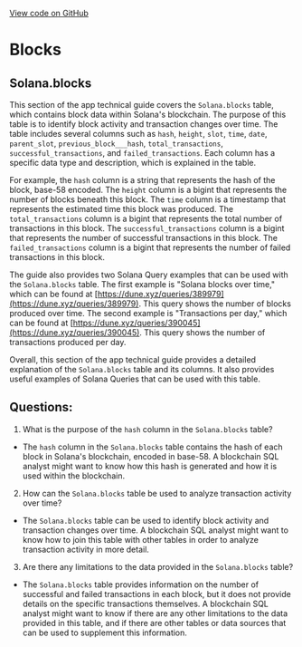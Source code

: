 [View code on GitHub](https://dune.com/docs/data-tables/raw/solana/blocks.md)

# Blocks

## Solana.blocks

This section of the app technical guide covers the `Solana.blocks` table, which contains block data within Solana's blockchain. The purpose of this table is to identify block activity and transaction changes over time. The table includes several columns such as `hash`, `height`, `slot`, `time`, `date`, `parent_slot`, `previous_block___hash`, `total_transactions`, `successful_transactions`, and `failed_transactions`. Each column has a specific data type and description, which is explained in the table.

For example, the `hash` column is a string that represents the hash of the block, base-58 encoded. The `height` column is a bigint that represents the number of blocks beneath this block. The `time` column is a timestamp that represents the estimated time this block was produced. The `total_transactions` column is a bigint that represents the total number of transactions in this block. The `successful_transactions` column is a bigint that represents the number of successful transactions in this block. The `failed_transactions` column is a bigint that represents the number of failed transactions in this block.

The guide also provides two Solana Query examples that can be used with the `Solana.blocks` table. The first example is "Solana blocks over time," which can be found at [https://dune.xyz/queries/389979](https://dune.xyz/queries/389979). This query shows the number of blocks produced over time. The second example is "Transactions per day," which can be found at [https://dune.xyz/queries/390045](https://dune.xyz/queries/390045). This query shows the number of transactions produced per day.

Overall, this section of the app technical guide provides a detailed explanation of the `Solana.blocks` table and its columns. It also provides useful examples of Solana Queries that can be used with this table.
## Questions: 
 1. What is the purpose of the `hash` column in the `Solana.blocks` table?
- The `hash` column in the `Solana.blocks` table contains the hash of each block in Solana's blockchain, encoded in base-58. A blockchain SQL analyst might want to know how this hash is generated and how it is used within the blockchain.

2. How can the `Solana.blocks` table be used to analyze transaction activity over time?
- The `Solana.blocks` table can be used to identify block activity and transaction changes over time. A blockchain SQL analyst might want to know how to join this table with other tables in order to analyze transaction activity in more detail.

3. Are there any limitations to the data provided in the `Solana.blocks` table?
- The `Solana.blocks` table provides information on the number of successful and failed transactions in each block, but it does not provide details on the specific transactions themselves. A blockchain SQL analyst might want to know if there are any other limitations to the data provided in this table, and if there are other tables or data sources that can be used to supplement this information.